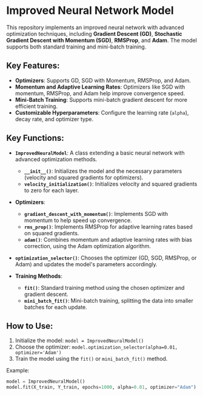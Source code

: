 # Improved Neural Network Model

This repository implements an improved neural network with advanced optimization techniques, including **Gradient Descent (GD)**, **Stochastic Gradient Descent with Momentum (SGD)**, **RMSProp**, and **Adam**. The model supports both standard training and mini-batch training.

## Key Features:
- **Optimizers**: Supports GD, SGD with Momentum, RMSProp, and Adam.
- **Momentum and Adaptive Learning Rates**: Optimizers like SGD with momentum, RMSProp, and Adam help improve convergence speed.
- **Mini-Batch Training**: Supports mini-batch gradient descent for more efficient training.
- **Customizable Hyperparameters**: Configure the learning rate (`alpha`), decay rate, and optimizer type.

## Key Functions:
- **`ImprovedNeuralModel`**: A class extending a basic neural network with advanced optimization methods.
    - **`__init__()`**: Initializes the model and the necessary parameters (velocity and squared gradients for optimizers).
    - **`velocity_initialization()`**: Initializes velocity and squared gradients to zero for each layer.
  
- **Optimizers**:
    - **`gradient_descent_with_momentum()`**: Implements SGD with momentum to help speed up convergence.
    - **`rms_prop()`**: Implements RMSProp for adaptive learning rates based on squared gradients.
    - **`adam()`**: Combines momentum and adaptive learning rates with bias correction, using the Adam optimization algorithm.

- **`optimization_selector()`**: Chooses the optimizer (GD, SGD, RMSProp, or Adam) and updates the model's parameters accordingly.

- **Training Methods**:
    - **`fit()`**: Standard training method using the chosen optimizer and gradient descent.
    - **`mini_batch_fit()`**: Mini-batch training, splitting the data into smaller batches for each update.

## How to Use:
1. Initialize the model: `model = ImprovedNeuralModel()`
2. Choose the optimizer: `model.optimization_selector(alpha=0.01, optimizer='Adam')`
3. Train the model using the `fit()` or `mini_batch_fit()` method.

Example:
```python
model = ImprovedNeuralModel()
model.fit(X_train, Y_train, epochs=1000, alpha=0.01, optimizer="Adam")
